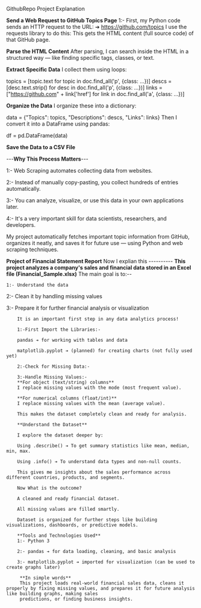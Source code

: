 GithubRepo Project Explanation 

**Send a Web Request to GitHub Topics Page** 
1:- First, my Python code sends an HTTP request to the URL:
➔  https://github.com/topics
I use the requests library to do this:
This gets the HTML content (full source code) of that GitHub page.

**Parse the HTML Content**
After parsing, I can search inside the HTML in a structured way — like finding specific tags, classes, or text.

**Extract Specific Data**
I collect them using loops:

topics = [topic.text for topic in doc.find_all('p', {class: ...})]
descs = [desc.text.strip() for desc in doc.find_all('p', {class: ...})]
links = ["https://github.com" + link['href'] for link in doc.find_all('a', {class: ...})]

**Organize the Data**
I organize these into a dictionary:

data = {"Topics": topics, "Descriptions": descs, "Links": links}
Then I convert it into a DataFrame using pandas:

df = pd.DataFrame(data)

**Save the Data to a CSV File**

---**Why This Process Matters**---

1:- Web Scraping automates collecting data from websites.

2:- Instead of manually copy-pasting, you collect hundreds of entries automatically.

3:- You can analyze, visualize, or use this data in your own applications later.

4:- It's a very important skill for data scientists, researchers, and developers.

My project automatically fetches important topic information from GitHub, organizes it neatly, and saves it for future use — using Python and web scraping techniques.


**Project of Financial Statement Report**
Now I explian this ----------
**This project analyzes a company's sales and financial data stored in an Excel file (Financial_Sample.xlsx)**
      The main goal is to:--

    1:- Understand the data

   2:-  Clean it by handling missing values

   3:-  Prepare it for further financial analysis or visualization

        It is an important first step in any data analytics process!

        1:-First Import the Libraries:-
        
        pandas ➔ for working with tables and data

        matplotlib.pyplot ➔ (planned) for creating charts (not fully used yet)

        2:-Check for Missing Data:-
        
        3:-Handle Missing Values:-
        **For object (text/string) columns**
        I replace missing values with the mode (most frequent value).

        **For numerical columns (float/int)**
        I replace missing values with the mean (average value).

        This makes the dataset completely clean and ready for analysis.

        **Understand the Dataset**

        I explore the dataset deeper by:

        Using .describe() ➔ To get summary statistics like mean, median, min, max.

        Using .info() ➔ To understand data types and non-null counts.

        This gives me insights about the sales performance across different countries, products, and segments.

        Now What is the outcome?

        A cleaned and ready financial dataset.

        All missing values are filled smartly.

        Dataset is organized for further steps like building visualizations, dashboards, or predictive models.

        **Tools and Technologies Used**
        1:- Python 3

        2:- pandas ➔ for data loading, cleaning, and basic analysis

        3:- matplotlib.pyplot ➔ imported for visualization (can be used to create graphs later)

         **In simple words**
         This project loads real-world financial sales data, cleans it properly by fixing missing values, and prepares it for future analysis like building graphs, making sales 
         predictions, or finding business insights.








    

        
